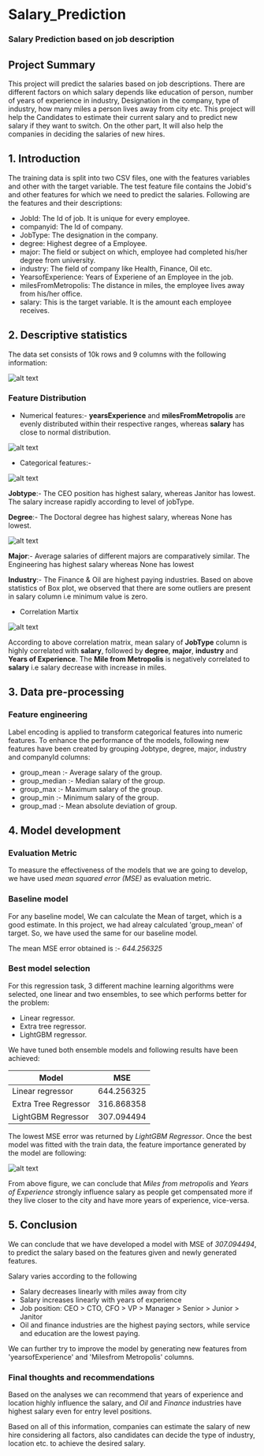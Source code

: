 # Salary_Prediction
### Salary Prediction based on job description
## Project Summary
This project will predict the salaries based on job descriptions. There are different factors on which salary depends like education of person, number of years of experience in industry, Designation in the company, type of industry, how many miles a person lives away from city etc.
This project will help the Candidates to estimate their current salary and to predict new salary if they want to switch. On the other part, It will also help the companies in deciding the salaries of new hires.

## 1. Introduction
The training data is split into two CSV files, one with the features variables and other with the target variable. The test feature file contains the Jobid's and other features for which we need to predict the salaries. Following are the features and their descriptions:

* JobId: The Id of job. It is unique for every employee.
* companyid: The Id of company.
* JobType: The designation in the company.
* degree: Highest degree of a Employee.
* major: The field or subject on which, employee had completed his/her degree from university.
* industry: The field of company like Health, Finance, Oil etc.
* YearsofExperience: Years of Experiene of an Employee in the job.
* milesFromMetropolis: The distance in miles, the employee lives away from his/her office.
* salary: This is the target variable. It is the amount each employee receives.

## 2. Descriptive statistics

The data set consists of 10k rows and 9 columns with the following information:

![alt text](https://github.com/samitsingh/Salary_Prediction/blob/master/reports/figures/Training%20Dataset.PNG "Train Data")

### Feature Distribution

* Numerical features:- **yearsExperience** and **milesFromMetropolis** are evenly distributed within their respective ranges, whereas **salary** has close to normal distribution.

![alt text](https://github.com/samitsingh/Salary_Prediction/blob/master/reports/figures/Histogram.PNG "Histogram")

* Categorical features:-

![alt text](https://github.com/samitsingh/Salary_Prediction/blob/master/reports/figures/boxen_plot_jobtype_degree.PNG "Boxen plot :- Jobtype,degree vs Salary")

**Jobtype**:- 
The CEO position has highest salary, whereas Janitor has lowest. The salary increase rapidly according to level of jobType.

**Degree**:- 
The Doctoral degree has highest salary, whereas None has lowest.


![alt text](https://github.com/samitsingh/Salary_Prediction/blob/master/reports/figures/boxen_plot_major_industry.PNG "Boxen plot :- Major,Indutry vs Salary")

**Major**:- 
Average salaries of different majors are comparatively similar. The Engineering has highest salary whereas None has lowest

**Industry**:- 
The Finance & Oil are highest paying industries.
Based on above statistics of Box plot, we observed that there are some outliers are present in salary column i.e minimum value is zero.  



* Correlation Martix

![alt text](https://github.com/samitsingh/Salary_Prediction/blob/master/reports/figures/Correlation%20Matrix.PNG "Correlation Matrix")

According to above correlation matrix, mean salary of **JobType** column is highly correlated with **salary**, followed by **degree**, **major**, **industry** and **Years of Experience**. The **Mile from Metropolis** is negatively correlated to **salary** i.e salary decrease with increase in miles.


## 3. Data pre-processing

### Feature engineering

Label encoding is applied to transform categorical features into numeric features. To enhance the performance of the models, following new features have been created by grouping Jobtype, degree, major, industry and companyId columns:

* group_mean   :- Average salary of the group.
* group_median :- Median salary of the group.
* group_max    :- Maximum salary of the group.
* group_min    :- Minimum salary of the group.
* group_mad    :- Mean absolute deviation of group.

## 4. Model development

### Evaluation Metric

To measure the effectiveness of the models that we are going to develop, we have used *mean squared error (MSE)* as evaluation metric.

### Baseline model

For any baseline model, We can calculate the Mean of target, which is a good estimate. In this project, we had alreay calculated 'group_mean' of target. So, we have used the same for our baseline model.

The mean MSE error obtained is :- *644.256325*

### Best model selection

For this regression task, 3 different machine learning algorithms were selected, one linear and two ensembles, to see which performs better for the problem:

* Linear regressor.
* Extra tree regressor.
* LightGBM regressor.

We have tuned both ensemble models and following results have been achieved:

| Model                 | MSE           |
| ----------------------|:-------------:|
| Linear regressor      | 644.256325    |
| Extra Tree Regressor  | 316.868358    |
| LightGBM Regressor    | 307.094494    |

The lowest MSE error was returned by *LightGBM Regressor*.
Once the best model was fitted with the train data, the feature importance generated by the model are following:

![alt text](https://github.com/samitsingh/Salary_Prediction/blob/master/reports/figures/Feature_Importances.PNG "Feature Importance")

From above figure, we can conclude that *Miles from metropolis* and *Years of Experience* strongly influence salary as people get compensated more if they live closer to the city and have more years of experience, vice-versa.

## 5. Conclusion

We can conclude that we have developed a model with MSE of *307.094494*, to predict the salary based on the features given and newly generated features.

Salary varies according to the following

* Salary decreases linearly with miles away from city
* Salary increases linearly with years of experience
* Job position: CEO > CTO, CFO > VP > Manager > Senior > Junior > Janitor
* Oil and finance industries are the highest paying sectors, while service and education are the lowest paying.

We can further try to improve the model by generating new features from 'yearsofExperience' and 'Milesfrom Metropolis' columns.

### Final thoughts and recommendations

Based on the analyses we can recommend that years of experience and location highly influence the salary, and *Oil* and *Finance* industries have highest salary even for entry level positions.

Based on all of this information, companies can estimate the salary of new hire considering all factors, also candidates can decide the type of industry, location etc. to achieve the desired salary. 
